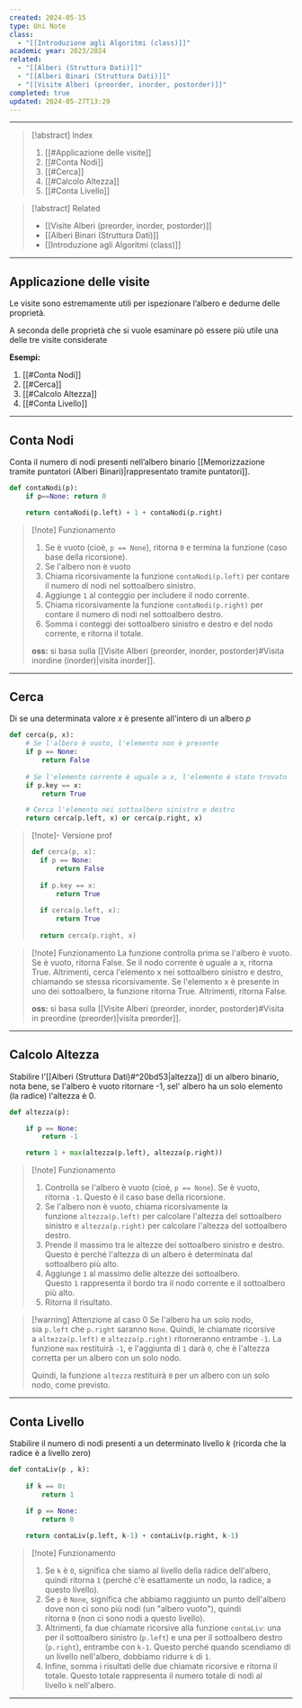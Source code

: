 ```yaml
---
created: 2024-05-15
type: Uni Note
class:
  - "[[Introduzione agli Algoritmi (class)]]"
academic year: 2023/2024
related:
  - "[[Alberi (Struttura Dati)]]"
  - "[[Alberi Binari (Struttura Dati)]]"
  - "[[Visite Alberi (preorder, inorder, postorder)]]"
completed: true
updated: 2024-05-27T13:29
---
```

---

>[!abstract] Index
>1. [[#Applicazione delle visite]]
>2. [[#Conta Nodi]]
>3. [[#Cerca]]
>4. [[#Calcolo Altezza]]
>5. [[#Conta Livello]]

>[!abstract] Related
>- [[Visite Alberi (preorder, inorder, postorder)]]
>- [[Alberi Binari (Struttura Dati)]]
>- [[Introduzione agli Algoritmi (class)]]

---
## Applicazione delle visite
Le visite sono estremamente utili per ispezionare l’albero e dedurne delle proprietà.

A seconda delle proprietà che si vuole esaminare pò essere più utile una delle tre visite considerate

**Esempi:**
1. [[#Conta Nodi]]
2. [[#Cerca]]
3. [[#Calcolo Altezza]]
4. [[#Conta Livello]]

---
## Conta Nodi

Conta il numero di nodi presenti nell’albero binario [[Memorizzazione tramite puntatori (Alberi Binari)|rappresentato tramite puntatori]].

```python
def contaNodi(p):
	if p==None: return 0

	return contaNodi(p.left) + 1 + contaNodi(p.right)
```

>[!note] Funzionamento
>1. Se è vuoto (cioè, `p == None`), ritorna `0` e termina la funzione (caso base della ricorsione).
>2. Se l'albero non è vuoto
>	3. Chiama ricorsivamente la funzione `contaNodi(p.left)` per contare il numero di nodi nel sottoalbero sinistro.
>	4. Aggiunge `1` al conteggio per includere il nodo corrente.
>	5. Chiama ricorsivamente la funzione `contaNodi(p.right)` per contare il numero di nodi nel sottoalbero destro.
>	6. Somma i conteggi dei sottoalbero sinistro e destro e del nodo corrente, e ritorna il totale.
>
>**oss:** si basa sulla [[Visite Alberi (preorder, inorder, postorder)#Visita inordine (inorder)|visita inorder]].

---
## Cerca
Di se una determinata valore $x$ è presente all'intero di un albero $p$

```python
def cerca(p, x):
	# Se l'albero è vuoto, l'elemento non è presente
	if p == None:
		return False
	 
	# Se l'elemento corrente è uguale a x, l'elemento è stato trovato
	if p.key == x:
		return True

	# Cerca l'elemento nei sottoalbero sinistro e destro
	return cerca(p.left, x) or cerca(p.right, x)

```

>[!note]- Versione prof
>```python
>def cerca(p, x):
>	if p == None: 
>		return False
>		
>	if p.key == x: 
>		return True
>		
>	if cerca(p.left, x): 
>		return True
>		
>	return cerca(p.right, x)
>```

>[!note] Funzionamento
>La funzione controlla prima se l'albero è vuoto. Se è vuoto, ritorna False. Se il nodo corrente è uguale a x, ritorna True. Altrimenti, cerca l'elemento x nei sottoalbero sinistro e destro, chiamando se stessa ricorsivamente. Se l'elemento x è presente in uno dei sottoalbero, la funzione ritorna True. Altrimenti, ritorna False.
>
>**oss:** si basa sulla [[Visite Alberi (preorder, inorder, postorder)#Visita in preordine (preorder)|visita preorder]].

---
## Calcolo Altezza

Stabilire l'[[Alberi (Struttura Dati)#^20bd53|altezza]] di un albero binario, nota bene, se l'albero è vuoto ritornare -1, sel' albero ha un solo elemento (la radice) l'altezza è 0.

```python
def altezza(p):

    if p == None:
        return -1

    return 1 + max(altezza(p.left), altezza(p.right))
```

>[!note] Funzionamento
>1. Controlla se l'albero è vuoto (cioè, `p == None`). Se è vuoto, ritorna `-1`. Questo è il caso base della ricorsione.    
>2. Se l'albero non è vuoto, chiama ricorsivamente la funzione `altezza(p.left)` per calcolare l'altezza del sottoalbero sinistro e `altezza(p.right)` per calcolare l'altezza del sottoalbero destro. 
>3. Prende il massimo tra le altezze dei sottoalbero sinistro e destro. Questo è perché l'altezza di un albero è determinata dal sottoalbero più alto. 
>4. Aggiunge `1` al massimo delle altezze dei sottoalbero. Questo `1` rappresenta il bordo tra il nodo corrente e il sottoalbero più alto. 
>5. Ritorna il risultato.

>[!warning] Attenzione al caso 0
>Se l'albero ha un solo nodo, sia `p.left` che `p.right` saranno `None`. Quindi, le chiamate ricorsive a `altezza(p.left)` e `altezza(p.right)` ritorneranno entrambe `-1`. La funzione `max` restituirà `-1`, e l'aggiunta di `1` darà `0`, che è l'altezza corretta per un albero con un solo nodo.
>
>Quindi, la funzione `altezza` restituirà `0` per un albero con un solo nodo, come previsto.

---
## Conta Livello

Stabilire il numero di nodi presenti a un determinato livello $k$ (ricorda che la radice è a livello zero)

```python
def contaLiv(p , k):
	
	if k == 0:
		return 1
	
	if p == None:
		return 0

	return contaLiv(p.left, k-1) + contaLiv(p.right, k-1)
```

>[!note] Funzionamento
>1. Se `k` è `0`, significa che siamo al livello della radice dell'albero, quindi ritorna `1` (perché c'è esattamente un nodo, la radice, a questo livello).
>2. Se `p` è `None`, significa che abbiamo raggiunto un punto dell'albero dove non ci sono più nodi (un "albero vuoto"), quindi ritorna `0` (non ci sono nodi a questo livello).
>3. Altrimenti, fa due chiamate ricorsive alla funzione `contaLiv`: una per il sottoalbero sinistro (`p.left`) e una per il sottoalbero destro (`p.right`), entrambe con `k-1`. Questo perché quando scendiamo di un livello nell'albero, dobbiamo ridurre `k` di `1`. 
>4. Infine, somma i risultati delle due chiamate ricorsive e ritorna il totale. Questo totale rappresenta il numero totale di nodi al livello `k` nell'albero.

---